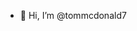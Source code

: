 - 👋 Hi, I’m @tommcdonald7

<!---
tommcdonald7/tommcdonald7 is a ✨ special ✨ repository because its `README.md` (this file) appears on your GitHub profile.
You can click the Preview link to take a look at your changes.

- 👀 I’m interested in ...
- 🌱 I’m currently learning ...
- 💞️ I’m looking to collaborate on ...
- 📫 How to reach me ...
- 😄 Pronouns: ...
- ⚡ Fun fact: ...
--->
